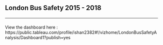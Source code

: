 <h2>London Bus Safety 2015 - 2018
<hr></h2>
View the dashboard here : https://public.tableau.com/profile/ishan2382#!/vizhome/LondonBusSafetyAnalysis/Dashboard1?publish=yes
